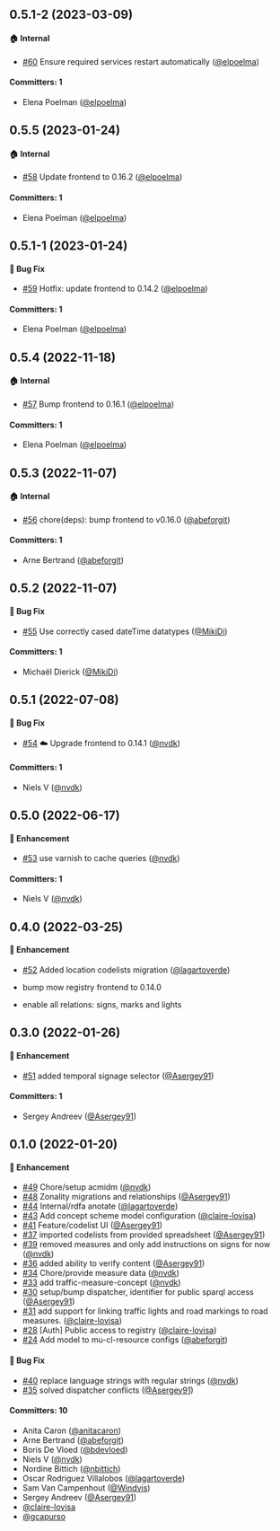 ## 0.5.1-2 (2023-03-09)

#### :house: Internal
* [#60](https://github.com/lblod/app-mow-registry/pull/60) Ensure required services restart automatically ([@elpoelma](https://github.com/elpoelma))

#### Committers: 1
- Elena Poelman ([@elpoelma](https://github.com/elpoelma))
## 0.5.5 (2023-01-24)

#### :house: Internal
* [#58](https://github.com/lblod/app-mow-registry/pull/58) Update frontend to 0.16.2 ([@elpoelma](https://github.com/elpoelma))

#### Committers: 1
- Elena Poelman ([@elpoelma](https://github.com/elpoelma))

## 0.5.1-1 (2023-01-24)
#### :bug: Bug Fix
* [#59](https://github.com/lblod/app-mow-registry/pull/59) Hotfix: update frontend to 0.14.2 ([@elpoelma](https://github.com/elpoelma))

#### Committers: 1
- Elena Poelman ([@elpoelma](https://github.com/elpoelma))

## 0.5.4 (2022-11-18)

#### :house: Internal
* [#57](https://github.com/lblod/app-mow-registry/pull/57) Bump frontend to 0.16.1 ([@elpoelma](https://github.com/elpoelma))

#### Committers: 1
- Elena Poelman ([@elpoelma](https://github.com/elpoelma))

## 0.5.3 (2022-11-07)

#### :house: Internal
* [#56](https://github.com/lblod/app-mow-registry/pull/56) chore(deps): bump frontend to v0.16.0 ([@abeforgit](https://github.com/abeforgit))

#### Committers: 1
- Arne Bertrand ([@abeforgit](https://github.com/abeforgit))


## 0.5.2 (2022-11-07)

#### :bug: Bug Fix
* [#55](https://github.com/lblod/app-mow-registry/pull/55) Use correctly cased dateTime datatypes ([@MikiDi](https://github.com/MikiDi))

#### Committers: 1
- Michaël Dierick ([@MikiDi](https://github.com/MikiDi))

## 0.5.1 (2022-07-08)

#### :bug: Bug Fix
* [#54](https://github.com/lblod/app-mow-registry/pull/54) :cloud: Upgrade frontend to 0.14.1 ([@nvdk](https://github.com/nvdk))

#### Committers: 1
- Niels V ([@nvdk](https://github.com/nvdk))

## 0.5.0 (2022-06-17)

#### :rocket: Enhancement
* [#53](https://github.com/lblod/app-mow-registry/pull/53) use varnish to cache queries ([@nvdk](https://github.com/nvdk))

#### Committers: 1
- Niels V ([@nvdk](https://github.com/nvdk))

## 0.4.0 (2022-03-25)

#### :rocket: Enhancement
* [#52](https://github.com/lblod/app-mow-registry/pull/52) Added location codelists migration ([@lagartoverde](https://github.com/lagartoverde))

* bump mow registry frontend to 0.14.0
* enable all relations: signs, marks and lights


## 0.3.0 (2022-01-26)

#### :rocket: Enhancement
* [#51](https://github.com/lblod/app-mow-registry/pull/51) added temporal signage selector ([@Asergey91](https://github.com/Asergey91))

#### Committers: 1
- Sergey Andreev ([@Asergey91](https://github.com/Asergey91))


## 0.1.0 (2022-01-20)

#### :rocket: Enhancement
* [#49](https://github.com/lblod/app-mow-registry/pull/49) Chore/setup acmidm ([@nvdk](https://github.com/nvdk))
* [#48](https://github.com/lblod/app-mow-registry/pull/48) Zonality migrations and relationships ([@Asergey91](https://github.com/Asergey91))
* [#44](https://github.com/lblod/app-mow-registry/pull/44) Internal/rdfa anotate ([@lagartoverde](https://github.com/lagartoverde))
* [#43](https://github.com/lblod/app-mow-registry/pull/43) Add concept scheme model configuration ([@claire-lovisa](https://github.com/claire-lovisa))
* [#41](https://github.com/lblod/app-mow-registry/pull/41) Feature/codelist UI ([@Asergey91](https://github.com/Asergey91))
* [#37](https://github.com/lblod/app-mow-registry/pull/37) imported codelists from provided spreadsheet ([@Asergey91](https://github.com/Asergey91))
* [#39](https://github.com/lblod/app-mow-registry/pull/39) removed measures and only add instructions on signs for now ([@nvdk](https://github.com/nvdk))
* [#36](https://github.com/lblod/app-mow-registry/pull/36) added ability to verify content ([@Asergey91](https://github.com/Asergey91))
* [#34](https://github.com/lblod/app-mow-registry/pull/34) Chore/provide measure data ([@nvdk](https://github.com/nvdk))
* [#33](https://github.com/lblod/app-mow-registry/pull/33) add traffic-measure-concept ([@nvdk](https://github.com/nvdk))
* [#30](https://github.com/lblod/app-mow-registry/pull/30) setup/bump dispatcher, identifier for public sparql access ([@Asergey91](https://github.com/Asergey91))
* [#31](https://github.com/lblod/app-mow-registry/pull/31) add support for linking traffic lights and road markings to road measures. ([@claire-lovisa](https://github.com/claire-lovisa))
* [#28](https://github.com/lblod/app-mow-registry/pull/28) [Auth] Public access to registry ([@claire-lovisa](https://github.com/claire-lovisa))
* [#24](https://github.com/lblod/app-mow-registry/pull/24) Add model to mu-cl-resource configs ([@abeforgit](https://github.com/abeforgit))

#### :bug: Bug Fix
* [#40](https://github.com/lblod/app-mow-registry/pull/40) replace language strings with regular strings ([@nvdk](https://github.com/nvdk))
* [#35](https://github.com/lblod/app-mow-registry/pull/35) solved dispatcher conflicts ([@Asergey91](https://github.com/Asergey91))

#### Committers: 10
- Anita Caron ([@anitacaron](https://github.com/anitacaron))
- Arne Bertrand ([@abeforgit](https://github.com/abeforgit))
- Boris De Vloed ([@bdevloed](https://github.com/bdevloed))
- Niels V ([@nvdk](https://github.com/nvdk))
- Nordine Bittich ([@nbittich](https://github.com/nbittich))
- Oscar Rodriguez Villalobos ([@lagartoverde](https://github.com/lagartoverde))
- Sam Van Campenhout ([@Windvis](https://github.com/Windvis))
- Sergey Andreev ([@Asergey91](https://github.com/Asergey91))
- [@claire-lovisa](https://github.com/claire-lovisa)
- [@gcapurso](https://github.com/gcapurso)

